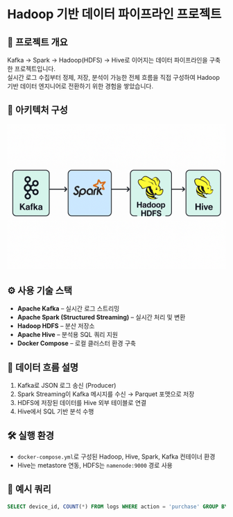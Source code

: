 # Hadoop 기반 데이터 파이프라인 프로젝트

## 📌 프로젝트 개요
Kafka → Spark → Hadoop(HDFS) → Hive로 이어지는 데이터 파이프라인을 구축한 프로젝트입니다.  
실시간 로그 수집부터 정제, 저장, 분석이 가능한 전체 흐름을 직접 구성하여 
Hadoop 기반 데이터 엔지니어로 전환하기 위한 경험을 쌓았습니다.

## 🧱 아키텍처 구성
![architecture](./docs/architecture.png)

## ⚙️ 사용 기술 스택
- **Apache Kafka** – 실시간 로그 스트리밍
- **Apache Spark (Structured Streaming)** – 실시간 처리 및 변환
- **Hadoop HDFS** – 분산 저장소
- **Apache Hive** – 분석용 SQL 쿼리 지원
- **Docker Compose** – 로컬 클러스터 환경 구축

## 🔄 데이터 흐름 설명
1. Kafka로 JSON 로그 송신 (Producer)
2. Spark Streaming이 Kafka 메시지를 수신 → Parquet 포맷으로 저장
3. HDFS에 저장된 데이터를 Hive 외부 테이블로 연결
4. Hive에서 SQL 기반 분석 수행

## 🛠️ 실행 환경
- `docker-compose.yml`로 구성된 Hadoop, Hive, Spark, Kafka 컨테이너 환경
- Hive는 metastore 연동, HDFS는 `namenode:9000` 경로 사용

## 🧪 예시 쿼리
```sql
SELECT device_id, COUNT(*) FROM logs WHERE action = 'purchase' GROUP BY device_id;
